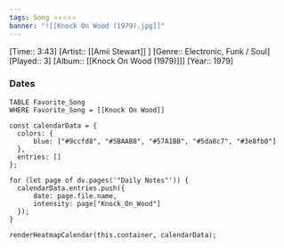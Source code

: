 ```yaml
---
tags: Song ⭐⭐⭐⭐⭐ 
banner: "![[Knock On Wood (1979).jpg]]"
---
```

[Time:: 3:43]
[Artist:: [[Amii Stewart]] ]
[Genre:: Electronic, Funk / Soul]
[Played:: 3]
[Album:: [[Knock On Wood (1979)]]]
[Year:: 1979]
### Dates
````dataview
TABLE Favorite_Song
WHERE Favorite_Song = [[Knock On Wood]]
````
  ```dataviewjs
const calendarData = { 
	colors: { 
		blue: ["#9ccfd8", "#5BAAB8", "#57A1BB", "#5da8c7", "#3e8fb0"] 
	}, 
	entries: [] 
}; 

for (let page of dv.pages('"Daily Notes"')) { 
	calendarData.entries.push({ 
		date: page.file.name, 
		intensity: page["Knock_On_Wood"]
	}); 
} 

renderHeatmapCalendar(this.container, calendarData);
```

